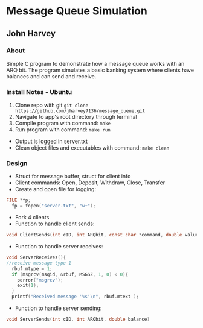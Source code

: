 Message Queue Simulation
========================

## John Harvey

### About 
Simple C program to demonstrate how a message queue works with an ARQ bit. The program simulates a basic banking system where clients have balances and can send and receive. 

### Install Notes - Ubuntu
1. Clone repo with git `git clone https://github.com/jharvey7136/message_queue.git`
2. Navigate to app's root directory through terminal
3. Compile program with command: `make`
4. Run program with command: `make run`
* Output is logged in server.txt
* Clean object files and executables with command: `make clean`

### Design
* Struct for message buffer, struct for client info
* Client commands: Open, Deposit, Withdraw, Close, Transfer
* Create and open file for logging:  
```c
FILE *fp;
  fp = fopen("server.txt", "w+");
```
* Fork 4 clients
* Function to handle client sends:  
```c
void ClientSends(int cID, int ARQbit, const char *command, double value, int cID2)
```
* Function to handle server receives:  
```c
void ServerReceives(){
//receive message type 1
  rbuf.mtype = 1;
  if (msgrcv(msqid, &rbuf, MSGSZ, 1, 0) < 0){
    perror("msgrcv");
    exit(1);
  }
  printf("Received message '%s'\n", rbuf.mtext );
```
* Function to handle server sending:  
```c
void ServerSends(int cID, int ARQbit, double balance)
```






